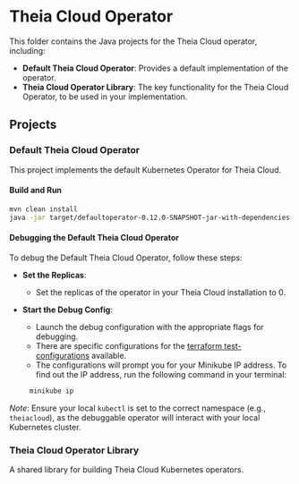 # Theia Cloud Operator

This folder contains the Java projects for the Theia Cloud operator, including:

- **Default Theia Cloud Operator**: Provides a default implementation of the operator.
- **Theia Cloud Operator Library**: The key functionality for the Theia Cloud Operator, to be used in your implementation.

## Projects

### Default Theia Cloud Operator

This project implements the default Kubernetes Operator for Theia Cloud.

#### Build and Run

```sh
mvn clean install
java -jar target/defaultoperator-0.12.0-SNAPSHOT-jar-with-dependencies.jar
```

#### Debugging the Default Theia Cloud Operator

To debug the Default Theia Cloud Operator, follow these steps:

- **Set the Replicas**:

  - Set the replicas of the operator in your Theia Cloud installation to 0.

- **Start the Debug Config**:

  - Launch the debug configuration with the appropriate flags for debugging.
  - There are specific configurations for the [terraform test-configurations](../../terraform/test-configurations/) available.
  - The configurations will prompt you for your Minikube IP address. To find out the IP address, run the following command in your terminal:

```sh
     minikube ip
```

_Note_: Ensure your local `kubectl` is set to the correct namespace (e.g., `theiacloud`), as the debuggable operator will interact with your local Kubernetes cluster.

### Theia Cloud Operator Library

A shared library for building Theia Cloud Kubernetes operators.
